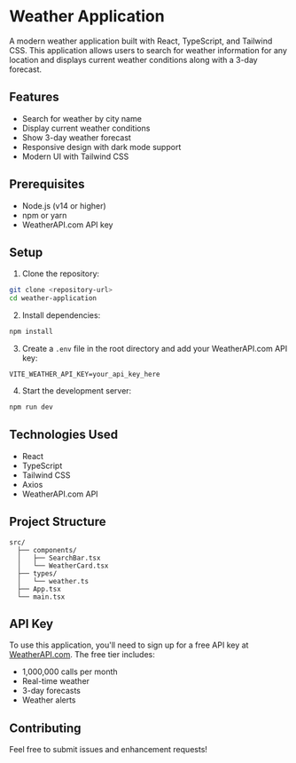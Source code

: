 # Weather Application

A modern weather application built with React, TypeScript, and Tailwind CSS. This application allows users to search for weather information for any location and displays current weather conditions along with a 3-day forecast.

## Features

- Search for weather by city name
- Display current weather conditions
- Show 3-day weather forecast
- Responsive design with dark mode support
- Modern UI with Tailwind CSS

## Prerequisites

- Node.js (v14 or higher)
- npm or yarn
- WeatherAPI.com API key

## Setup

1. Clone the repository:
```bash
git clone <repository-url>
cd weather-application
```

2. Install dependencies:
```bash
npm install
```

3. Create a `.env` file in the root directory and add your WeatherAPI.com API key:
```
VITE_WEATHER_API_KEY=your_api_key_here
```

4. Start the development server:
```bash
npm run dev
```

## Technologies Used

- React
- TypeScript
- Tailwind CSS
- Axios
- WeatherAPI.com API

## Project Structure

```
src/
  ├── components/
  │   ├── SearchBar.tsx
  │   └── WeatherCard.tsx
  ├── types/
  │   └── weather.ts
  ├── App.tsx
  └── main.tsx
```

## API Key

To use this application, you'll need to sign up for a free API key at [WeatherAPI.com](https://www.weatherapi.com/). The free tier includes:
- 1,000,000 calls per month
- Real-time weather
- 3-day forecasts
- Weather alerts

## Contributing

Feel free to submit issues and enhancement requests! 